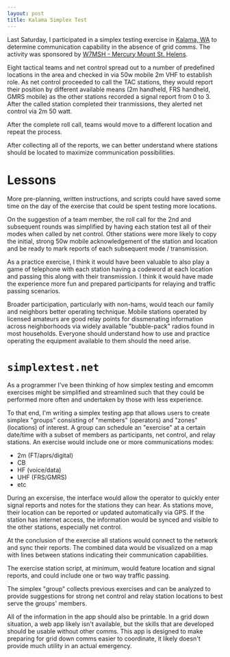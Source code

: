 ```yaml
---
layout: post
title: Kalama Simplex Test
---
```


Last Saturday, I participated in a simplex testing exercise in 
[Kalama, WA](https://aprs.fi/#!mt=roadmap&z=9&ts=1610150400&te=1610236800&call=a%2FKF7HVM-5)
to determine communication capability in the absence of grid comms. The activity
was sponsored by [W7MSH - Mercury Mount St. Helens](http://www.w7msh.org).

Eight tactical teams and net control spread out to a number of predefined locations
in the area and checked in via 50w mobile 2m VHF to establish role. As
net control proceeded to call the TAC stations, they would report their
position by different available means (2m handheld, FRS handheld, GMRS mobile)
as the other stations recorded a signal report from 0 to 3. After the
called station completed their tranmissions, they alerted net control via
2m 50 watt.

After the complete roll call, teams would move to a different location and
repeat the process.

After collecting all of the reports, we can better understand where stations
should be located to maximize communication possibilities.

# Lessons

More pre-planning, written instructions, and scripts could have saved some
time on the day of the exercise that could be spent testing more locations.

On the suggestion of a team member, the roll call for the 2nd and subsequent
rounds was simplified by having each station test all of their modes
when called by net control. Other stations were more likely to copy the
initial, strong 50w mobile acknowledgement of the station and location
and be ready to mark reports of each subsequent mode / transmission.

As a practice exercise, I think it would have been valuable to also play
a game of telephone with each station having a codeword at each location
and passing this along with their transmission. I think it would have made
the experience more fun and prepared participants for relaying and traffic
passing scenarios.

Broader participation, particularly with non-hams, would teach our family
and neighbors better operating technique. Mobile stations operated by
licensed amateurs are good relay points for dissmenating information
across neighborhoods via widely available "bubble-pack" radios found in
most households. Everyone should understand how to use and practice
operating the equipment available to them should the need arise.

# `simplextest.net`

As a programmer I've been thinking of how simplex testing and emcomm
exercises might be simplified and streamlined such that they could be
performed more often and undertaken by those with less experience.

To that end, I'm writing a simplex testing app that allows users to create
simplex "groups" consisting of "members" (operators) and
"zones" (locations) of interest. A group can schedule an "exercise"
at a certain date/time with a subset of members as participants, net
control, and relay stations. An exercise would include one or
more communications modes:

  * 2m (FT/aprs/digital)
  * CB
  * HF (voice/data)
  * UHF (FRS/GMRS)
  * etc

During an excersise, the interface would allow the operator to quickly
enter signal reports and notes for the stations they can hear. As stations
move, their location can be reported or updated automatically via GPS.
If the station has internet access, the information would be synced 
and visible to the other stations, especially net control.

At the conclusion of the exercise all stations would connect to the
network and sync their reports. The combined data would be visualized
on a map with lines between stations indicating their communication
capabilities.

The exercise station script, at minimum, would feature location
and signal reports, and could include one or two way traffic passing.

The simplex "group" collects previous exercises and can be analyzed
to provide suggestions for strong net control and relay station
locations to best serve the groups' members.

All of the information in the app should also be printable.
In a grid down situation, a web app likely isn't available, but the
skills that are developed should be usable without other comms.
This app is designed to make preparing for grid down comms easier
to coordinate, it likely doesn't provide much utility in an
actual emergency.
